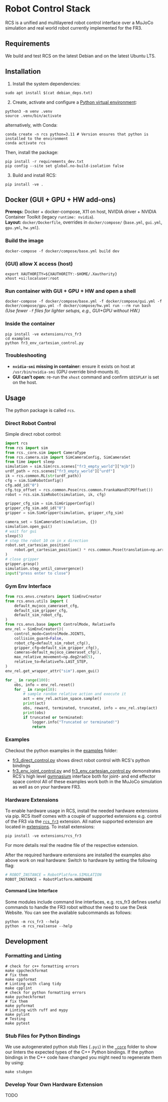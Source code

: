 # Robot Control Stack
RCS is a unified and multilayered robot control interface over a MuJoCo simulation and real world robot currently implemented for the FR3.
## Requirements
We build and test RCS on the latest Debian and on the latest Ubuntu LTS.

## Installation
1. Install the system dependencies:
```shell
sudo apt install $(cat debian_deps.txt)
```
2. Create, activate and configure a [Python virtual environment](https://docs.python.org/3/library/venv.html):
```shell
python3 -m venv .venv
source .venv/bin/activate
``` 
alternatively, with Conda:
```shell
conda create -n rcs python=3.11 # Version ensures that python is installed to the environment
conda activate rcs
```
Then, install the package:
```shell
pip install -r requirements_dev.txt
pip config --site set global.no-build-isolation false
```
3. Build and install RCS:
```shell
pip install -ve .
```

## Docker (GUI + GPU + HW add-ons)

**Prereqs:** Docker + docker-compose, X11 on host, NVIDIA driver + NVIDIA Container Toolkit (legacy `runtime: nvidia`).  
**Layout:** `docker/Dockerfile`, overrides in `docker/compose/` (`base.yml`, `gui.yml`, `gpu.yml`, `hw.yml`).

### Build the image
`docker-compose -f docker/compose/base.yml build dev`

### (GUI) allow X access (host)
`export XAUTHORITY=${XAUTHORITY:-$HOME/.Xauthority}`  
`xhost +si:localuser:root`

### Run container with GUI + GPU + HW and open a shell
`docker-compose -f docker/compose/base.yml -f docker/compose/gui.yml -f docker/compose/gpu.yml -f docker/compose/hw.yml run --rm run bash`  
*(Use fewer `-f` files for lighter setups, e.g., GUI+GPU without HW.)*

### Inside the container
`pip install -ve extensions/rcs_fr3`  
`cd examples`  
`python fr3_env_cartesian_control.py`

### Troubleshooting
- **`nvidia-smi` missing in container:** ensure it exists on host at `/usr/bin/nvidia-smi` (GPU override bind-mounts it).  
- **GUI can’t open:** re-run the `xhost` command and confirm `$DISPLAY` is set on the host.  


## Usage
The python package is called `rcs`.

### Direct Robot Control
Simple direct robot control:
```python
import rcs
from rcs import sim
from rcs._core.sim import CameraType
from rcs.camera.sim import SimCameraConfig, SimCameraSet
from time import sleep
simulation = sim.Sim(rcs.scenes["fr3_empty_world"]["mjb"])
urdf_path = rcs.scenes["fr3_empty_world"]["urdf"]
ik = rcs.common.RL(str(urdf_path))
cfg = sim.SimRobotConfig()
cfg.add_id("0")
cfg.tcp_offset = rcs.common.Pose(rcs.common.FrankaHandTCPOffset())
robot = rcs.sim.SimRobot(simulation, ik, cfg)

gripper_cfg_sim = sim.SimGripperConfig()
gripper_cfg_sim.add_id("0")
gripper = sim.SimGripper(simulation, gripper_cfg_sim)

camera_set = SimCameraSet(simulation, {})
simulation.open_gui()
# wait for gui
sleep(5)
# step the robot 10 cm in x direction
robot.set_cartesian_position(
    robot.get_cartesian_position() * rcs.common.Pose(translation=np.array([0.1, 0, 0]))
)
# close gripper
gripper.grasp()
simulation.step_until_convergence()
input("press enter to close")
```
### Gym Env Interface
```python
from rcs.envs.creators import SimEnvCreator
from rcs.envs.utils import (
    default_mujoco_cameraset_cfg,
    default_sim_gripper_cfg,
    default_sim_robot_cfg,
)
from rcs.envs.base import ControlMode, RelativeTo
env_rel = SimEnvCreator()(
    control_mode=ControlMode.JOINTS,
    collision_guard=False,
    robot_cfg=default_sim_robot_cfg(),
    gripper_cfg=default_sim_gripper_cfg(),
    cameras=default_mujoco_cameraset_cfg(),
    max_relative_movement=np.deg2rad(5),
    relative_to=RelativeTo.LAST_STEP,
)
env_rel.get_wrapper_attr("sim").open_gui()

for _ in range(100):
    obs, info = env_rel.reset()
    for _ in range(10):
        # sample random relative action and execute it
        act = env_rel.action_space.sample()
        print(act)
        obs, reward, terminated, truncated, info = env_rel.step(act)
        print(obs)
        if truncated or terminated:
            logger.info("Truncated or terminated!")
            return
```
### Examples
Checkout the python examples in the [examples](examples) folder:
- [fr3_direct_control.py](examples/fr3.py) shows direct robot control with RCS's python bindings
- [fr3_env_joint_control.py](examples/env_joint_control.py) and [fr3_env_cartesian_control.py](examples/env_cartesian_control.py) demonstrates RCS's high level [gymnasium](https://gymnasium.farama.org/) interface both for joint- and end effector space control
All of these examples work both in the MuJoCo simulation as well as on your hardware FR3.


### Hardware Extensions
To enable hardware usage in RCS, install the needed hardware extensions via pip. RCS itself comes with a couple of supported extensions e.g. control of the FR3 via the [`rcs_fr3`](extensions/rcs_fr3) extension. All native supported extension are located in [extensions](extensions).
To install extensions:
```shell
pip install -ve extensions/rcs_fr3
```
For more details real the readme file of the respective extension.

After the required hardware extensions are installed the examples also above work on real hardware:
Switch to hardware by setting the following flag:
```python
# ROBOT_INSTANCE = RobotPlatform.SIMULATION
ROBOT_INSTANCE = RobotPlatform.HARDWARE
```

#### Command Line Interface
Some modules include command line interfaces, e.g. rcs_fr3 defines useful commands to handle the FR3 robot without the need to use the Desk Website.
You can see the available subcommands as follows:
```shell
python -m rcs_fr3 --help
python -m rcs_realsense --help
```

## Development
### Formatting and Linting
```shell
# check for c++ formatting errors
make cppcheckformat
# fix them
make cppformat
# Linting with clang tidy
make cpplint
# check for python formatting errors
make pycheckformat
# fix them
make pyformat
# Linting with ruff and mypy
make pylint
# Testing
make pytest
```
### Stub Files for Python Bindings
We use autogenerated python stub files (`.pyi`) in the [`_core`](python/rcs/_core/) folder to show our linters the expected types of the C++ Python bindings.
If the python bindings in the C++ code have changed you might need to regenerate them by using:
```shell
make stubgen
```

### Develop Your Own Hardware Extension
TODO

